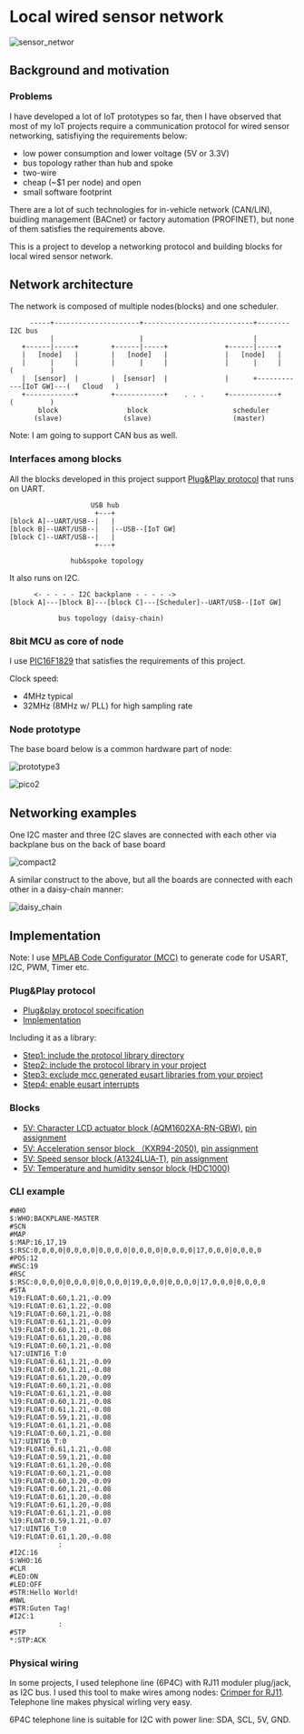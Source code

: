 # Local wired sensor network

![sensor_networ](./doc/sensor_network.png)

## Background and motivation

### Problems

I have developed a lot of IoT prototypes so far, then I have observed that most of my IoT projects require a communication protocol for wired sensor networking, satisfiying the requirements below:

- low power consumption and lower voltage (5V or 3.3V)
- bus topology rather than hub and spoke
- two-wire
- cheap (~$1 per node) and open
- small software footprint

There are a lot of such technologies for in-vehicle network (CAN/LIN), buidling management (BACnet) or factory automation (PROFINET), but none of them satisfies the requirements above.

This is a project to develop a networking protocol and building blocks for local wired sensor network.

## Network architecture

The network is composed of multiple nodes(blocks) and one scheduler.

```
     -----+---------------------+---------------------------+-------- I2C bus
          |                     |                           |
   +------|-----+        +------|-----+              +------|-----+
   |   [node]   |        |   [node]   |              |   [node]   |
   |      |     |        |      |     |              |      |     |                  (         )
   |  [sensor]  |        |  [sensor]  |              |      +------------[IoT GW]---(   Cloud   )
   +------------+        +------------+    . . .     +------------+                  (         )
       block                 block                     scheduler
      (slave)               (slave)                    (master)
```

Note: I am going to support CAN bus as well.

### Interfaces among blocks

All the blocks developed in this project support [Plug&Play protocol](./doc/PROTOCOL.md) that runs on UART.

```
                    USB hub
                     +---+
[block A]--UART/USB--|   |
[block B]--UART/USB--|   |--USB--[IoT GW]
[block C]--UART/USB--|   |
                     +---+

               hub&spoke topology
```

It also runs on I2C.

```
      <- - - - - I2C backplane - - - - ->
[block A]---[block B]---[block C]---[Scheduler]--UART/USB--[IoT GW]

            bus topology (daisy-chain)
```

### 8bit MCU as core of node

I use [PIC16F1829](http://ww1.microchip.com/downloads/en/DeviceDoc/41440A.pdf) that satisfies the requirements of this project.

Clock speed:
- 4MHz typical
- 32MHz (8MHz w/ PLL) for high sampling rate

### Node prototype

The base board below is a common hardware part of node:

![prototype3](./doc/prototype3.png)

![pico2](https://docs.google.com/drawings/d/1_WCC4vuPbIT2im9c337ibk5xEq9WKzrT9907IOWTCCA/pub?w=680&h=400)

## Networking examples

One I2C master and three I2C slaves are connected with each other via backplane bus on the back of base board

![compact2](./doc/compact2.png)

A similar construct to the above, but all the boards are connected with each other in a daisy-chain manner:

![daisy_chain](./doc/daisy_chain.png)

## Implementation

Note: I use [MPLAB Code Configurator (MCC)](http://www.microchip.com/mplab/mplab-code-configurator) to generate code for USART, I2C, PWM, Timer etc.

### Plug&Play protocol

- [Plug&play protocol specification](./doc/PROTOCOL.md)
- [Implementation](./blocks/lib/protocol.X)

Including it as a library:
- [Step1: include the protocol library directory](./doc/mcc_eusart4.png)
- [Step2: include the protocol library in your project](./doc/mcc_eusart3.png)
- [Step3: exclude mcc generated eusart libraries from your project](./doc/mcc_eusart2.png)
- [Step4: enable eusart interrupts](./doc/mcc_eusart.png)

### Blocks

- [5V: Character LCD actuator block (AQM1602XA-RN-GBW)](./blocks/i2c_slave_lcd.X), [pin assignment](./doc/lcd_pin.png)
- [5V: Acceleration sensor block （KXR94-2050)](./blocks/i2c_slave_accel.X), [pin assignment](./doc/acceleration_pin.png)
- [5V: Speed sensor block (A1324LUA-T)](./blocks/i2c_slave_speed.X), [pin assignment](./doc/rotation_pin.png)
- [5V: Temperature and humidity sensor block (HDC1000)](./blocks/i2c_slave_temp.X)

### CLI example

```
#WHO
$:WHO:BACKPLANE-MASTER
#SCN
#MAP
$:MAP:16,17,19
$:RSC:0,0,0,0|0,0,0,0|0,0,0,0|0,0,0,0|0,0,0,0|17,0,0,0|0,0,0,0
#POS:12
#WSC:19
#RSC
$:RSC:0,0,0,0|0,0,0,0|0,0,0,0|19,0,0,0|0,0,0,0|17,0,0,0|0,0,0,0
#STA
%19:FLOAT:0.60,1.21,-0.09
%19:FLOAT:0.61,1.22,-0.08
%19:FLOAT:0.60,1.21,-0.08
%19:FLOAT:0.61,1.21,-0.09
%19:FLOAT:0.60,1.21,-0.08
%19:FLOAT:0.61,1.20,-0.08
%19:FLOAT:0.60,1.21,-0.08
%17:UINT16_T:0
%19:FLOAT:0.61,1.21,-0.09
%19:FLOAT:0.60,1.21,-0.08
%19:FLOAT:0.61,1.20,-0.09
%19:FLOAT:0.60,1.21,-0.08
%19:FLOAT:0.61,1.21,-0.08
%19:FLOAT:0.60,1.21,-0.08
%19:FLOAT:0.61,1.21,-0.08
%19:FLOAT:0.59,1.21,-0.08
%19:FLOAT:0.61,1.21,-0.08
%19:FLOAT:0.60,1.21,-0.08
%17:UINT16_T:0
%19:FLOAT:0.61,1.21,-0.08
%19:FLOAT:0.59,1.21,-0.08
%19:FLOAT:0.61,1.20,-0.08
%19:FLOAT:0.60,1.21,-0.08
%19:FLOAT:0.60,1.20,-0.09
%19:FLOAT:0.60,1.21,-0.08
%19:FLOAT:0.61,1.20,-0.08
%19:FLOAT:0.61,1.20,-0.08
%19:FLOAT:0.61,1.21,-0.08
%19:FLOAT:0.59,1.21,-0.07
%17:UINT16_T:0
%19:FLOAT:0.61,1.20,-0.08
            :
#I2C:16
$:WHO:16
#CLR
#LED:ON
#LED:OFF
#STR:Hello World!
#NWL
#STR:Guten Tag!
#I2C:1
            :
#STP
*:STP:ACK
```

### Physical wiring

In some projects, I used telephone line (6P4C) with RJ11 moduler plug/jack, as I2C bus. I used this tool to make wires among nodes: [Crimper for RJ11](http://www.mco.co.jp/products/tel/telephonetool/ta-642t.html). Telephone line makes physical wirling very easy.

6P4C telephone line is suitable for I2C with power line: SDA, SCL, 5V, GND.

